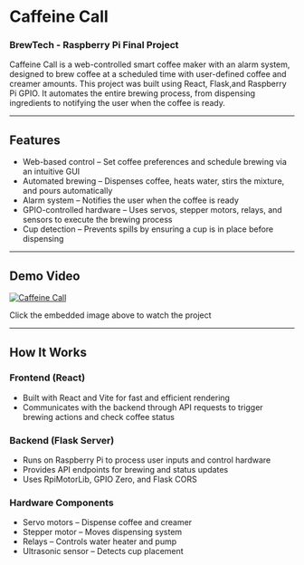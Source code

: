 # Caffeine Call

### BrewTech - Raspberry Pi Final Project

Caffeine Call is a web-controlled smart coffee maker with an alarm system, designed to brew coffee at a scheduled time with user-defined coffee and creamer amounts. This project was built using React, Flask,and Raspberry Pi GPIO. It automates the entire brewing process, from dispensing ingredients to notifying the user when the coffee is ready.

---

## Features
- Web-based control – Set coffee preferences and schedule brewing via an intuitive GUI
- Automated brewing – Dispenses coffee, heats water, stirs the mixture, and pours automatically
- Alarm system – Notifies the user when the coffee is ready
- GPIO-controlled hardware – Uses servos, stepper motors, relays, and sensors to execute the brewing process
- Cup detection – Prevents spills by ensuring a cup is in place before dispensing

---

## Demo Video

[![Caffeine Call](https://img.youtube.com/vi/pFME7KdVcm0/0.jpg)](https://www.youtube.com/watch?v=pFME7KdVcm0)

Click the embedded image above to watch the project

---

## How It Works
### Frontend (React)
- Built with React and Vite for fast and efficient rendering
- Communicates with the backend through API requests to trigger brewing actions and check coffee status

### Backend (Flask Server)
- Runs on Raspberry Pi to process user inputs and control hardware
- Provides API endpoints for brewing and status updates
- Uses RpiMotorLib, GPIO Zero, and Flask CORS

### Hardware Components
- Servo motors – Dispense coffee and creamer
- Stepper motor – Moves dispensing system
- Relays – Controls water heater and pump
- Ultrasonic sensor – Detects cup placement
